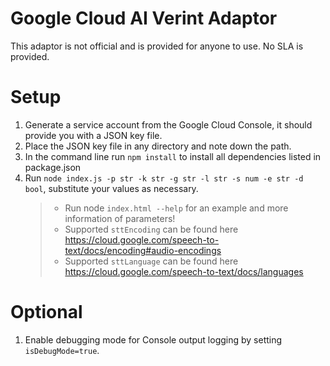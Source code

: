# Google Cloud AI Verint Adaptor
This adaptor is not official and is provided for anyone to use. No SLA is provided.

# Setup
1. Generate a service account from the Google Cloud Console, it should provide you with a JSON key file.
2. Place the JSON key file in any directory and note down the path.
3. In the command line run `npm install` to install all dependencies listed in package.json
4. Run `node index.js -p str -k str -g str -l str -s num -e str -d bool`, substitute your values as necessary. 
    > * Run node `index.html --help` for an example and more information of parameters!
    > * Supported `sttEncoding` can be found here https://cloud.google.com/speech-to-text/docs/encoding#audio-encodings
    > * Supported `sttLanguage` can be found here https://cloud.google.com/speech-to-text/docs/languages

# Optional
1. Enable debugging mode for Console output logging by setting `isDebugMode=true`.